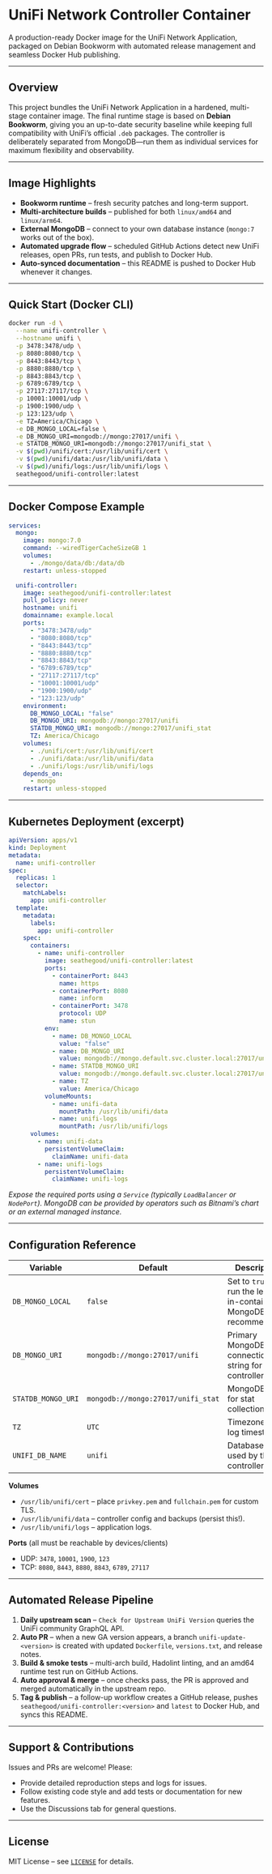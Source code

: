 # UniFi Network Controller Container

A production-ready Docker image for the UniFi Network Application, packaged on Debian Bookworm with automated release management and seamless Docker Hub publishing.

---

## Overview
This project bundles the UniFi Network Application in a hardened, multi-stage container image. The final runtime stage is based on **Debian Bookworm**, giving you an up-to-date security baseline while keeping full compatibility with UniFi’s official `.deb` packages. The controller is deliberately separated from MongoDB—run them as individual services for maximum flexibility and observability.

---

## Image Highlights
- **Bookworm runtime** – fresh security patches and long-term support.
- **Multi-architecture builds** – published for both `linux/amd64` and `linux/arm64`.
- **External MongoDB** – connect to your own database instance (`mongo:7` works out of the box).
- **Automated upgrade flow** – scheduled GitHub Actions detect new UniFi releases, open PRs, run tests, and publish to Docker Hub.
- **Auto-synced documentation** – this README is pushed to Docker Hub whenever it changes.

---

## Quick Start (Docker CLI)
```bash
docker run -d \
  --name unifi-controller \
  --hostname unifi \
  -p 3478:3478/udp \
  -p 8080:8080/tcp \
  -p 8443:8443/tcp \
  -p 8880:8880/tcp \
  -p 8843:8843/tcp \
  -p 6789:6789/tcp \
  -p 27117:27117/tcp \
  -p 10001:10001/udp \
  -p 1900:1900/udp \
  -p 123:123/udp \
  -e TZ=America/Chicago \
  -e DB_MONGO_LOCAL=false \
  -e DB_MONGO_URI=mongodb://mongo:27017/unifi \
  -e STATDB_MONGO_URI=mongodb://mongo:27017/unifi_stat \
  -v $(pwd)/unifi/cert:/usr/lib/unifi/cert \
  -v $(pwd)/unifi/data:/usr/lib/unifi/data \
  -v $(pwd)/unifi/logs:/usr/lib/unifi/logs \
  seathegood/unifi-controller:latest
```

---

## Docker Compose Example
```yaml
services:
  mongo:
    image: mongo:7.0
    command: --wiredTigerCacheSizeGB 1
    volumes:
      - ./mongo/data/db:/data/db
    restart: unless-stopped

  unifi-controller:
    image: seathegood/unifi-controller:latest
    pull_policy: never
    hostname: unifi
    domainname: example.local
    ports:
      - "3478:3478/udp"
      - "8080:8080/tcp"
      - "8443:8443/tcp"
      - "8880:8880/tcp"
      - "8843:8843/tcp"
      - "6789:6789/tcp"
      - "27117:27117/tcp"
      - "10001:10001/udp"
      - "1900:1900/udp"
      - "123:123/udp"
    environment:
      DB_MONGO_LOCAL: "false"
      DB_MONGO_URI: mongodb://mongo:27017/unifi
      STATDB_MONGO_URI: mongodb://mongo:27017/unifi_stat
      TZ: America/Chicago
    volumes:
      - ./unifi/cert:/usr/lib/unifi/cert
      - ./unifi/data:/usr/lib/unifi/data
      - ./unifi/logs:/usr/lib/unifi/logs
    depends_on:
      - mongo
    restart: unless-stopped
```

---

## Kubernetes Deployment (excerpt)
```yaml
apiVersion: apps/v1
kind: Deployment
metadata:
  name: unifi-controller
spec:
  replicas: 1
  selector:
    matchLabels:
      app: unifi-controller
  template:
    metadata:
      labels:
        app: unifi-controller
    spec:
      containers:
        - name: unifi-controller
          image: seathegood/unifi-controller:latest
          ports:
            - containerPort: 8443
              name: https
            - containerPort: 8080
              name: inform
            - containerPort: 3478
              protocol: UDP
              name: stun
          env:
            - name: DB_MONGO_LOCAL
              value: "false"
            - name: DB_MONGO_URI
              value: mongodb://mongo.default.svc.cluster.local:27017/unifi
            - name: STATDB_MONGO_URI
              value: mongodb://mongo.default.svc.cluster.local:27017/unifi_stat
            - name: TZ
              value: America/Chicago
          volumeMounts:
            - name: unifi-data
              mountPath: /usr/lib/unifi/data
            - name: unifi-logs
              mountPath: /usr/lib/unifi/logs
      volumes:
        - name: unifi-data
          persistentVolumeClaim:
            claimName: unifi-data
        - name: unifi-logs
          persistentVolumeClaim:
            claimName: unifi-logs
```
_Expose the required ports using a `Service` (typically `LoadBalancer` or `NodePort`). MongoDB can be provided by operators such as Bitnami’s chart or an external managed instance._

---

## Configuration Reference
| Variable | Default | Description |
| --- | --- | --- |
| `DB_MONGO_LOCAL` | `false` | Set to `true` to run the legacy in-container MongoDB (not recommended). |
| `DB_MONGO_URI` | `mongodb://mongo:27017/unifi` | Primary MongoDB connection string for controller data. |
| `STATDB_MONGO_URI` | `mongodb://mongo:27017/unifi_stat` | MongoDB URI for stat collections. |
| `TZ` | `UTC` | Timezone for log timestamps. |
| `UNIFI_DB_NAME` | `unifi` | Database name used by the controller. |

**Volumes**
- `/usr/lib/unifi/cert` – place `privkey.pem` and `fullchain.pem` for custom TLS.
- `/usr/lib/unifi/data` – controller config and backups (persist this!).
- `/usr/lib/unifi/logs` – application logs.

**Ports** (all must be reachable by devices/clients)
- UDP: `3478`, `10001`, `1900`, `123`
- TCP: `8080`, `8443`, `8880`, `8843`, `6789`, `27117`

---

## Automated Release Pipeline
1. **Daily upstream scan** – `Check for Upstream UniFi Version` queries the UniFi community GraphQL API.
2. **Auto PR** – when a new GA version appears, a branch `unifi-update-<version>` is created with updated `Dockerfile`, `versions.txt`, and release notes.
3. **Build & smoke tests** – multi-arch build, Hadolint linting, and an amd64 runtime test run on GitHub Actions.
4. **Auto approval & merge** – once checks pass, the PR is approved and merged automatically in the upstream repo.
5. **Tag & publish** – a follow-up workflow creates a GitHub release, pushes `seathegood/unifi-controller:<version>` and `latest` to Docker Hub, and syncs this README.

---

## Support & Contributions
Issues and PRs are welcome! Please:
- Provide detailed reproduction steps and logs for issues.
- Follow existing code style and add tests or documentation for new features.
- Use the Discussions tab for general questions.

---

## License
MIT License – see [`LICENSE`](LICENSE) for details.

